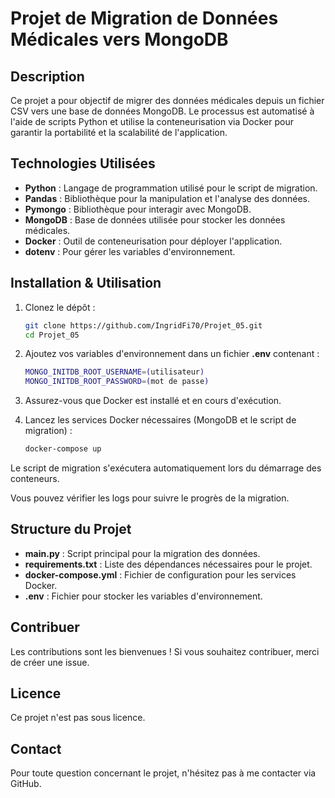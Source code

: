 # Projet de Migration de Données Médicales vers MongoDB

## Description

Ce projet a pour objectif de migrer des données médicales depuis un fichier CSV vers une base de données MongoDB.
Le processus est automatisé à l'aide de scripts Python et utilise la conteneurisation via Docker pour garantir la portabilité et la scalabilité de l'application.

## Technologies Utilisées

- **Python** : Langage de programmation utilisé pour le script de migration.
- **Pandas** : Bibliothèque pour la manipulation et l'analyse des données.
- **Pymongo** : Bibliothèque pour interagir avec MongoDB.
- **MongoDB** : Base de données utilisée pour stocker les données médicales.
- **Docker** : Outil de conteneurisation pour déployer l'application.
- **dotenv** : Pour gérer les variables d'environnement.

## Installation & Utilisation

1. Clonez le dépôt :

   ```bash
   git clone https://github.com/IngridFi70/Projet_05.git
   cd Projet_05
   
2. Ajoutez vos variables d'environnement dans un fichier **.env** contenant :

   ```bash
   MONGO_INITDB_ROOT_USERNAME=(utilisateur)
   MONGO_INITDB_ROOT_PASSWORD=(mot de passe)

4. Assurez-vous que Docker est installé et en cours d'exécution.

5. Lancez les services Docker nécessaires (MongoDB et le script de migration) :

    ```bash
    docker-compose up

Le script de migration s'exécutera automatiquement lors du démarrage des conteneurs.

Vous pouvez vérifier les logs pour suivre le progrès de la migration.

## Structure du Projet

- **main.py** : Script principal pour la migration des données.
- **requirements.txt** : Liste des dépendances nécessaires pour le projet.
- **docker-compose.yml** : Fichier de configuration pour les services Docker.
- **.env** : Fichier pour stocker les variables d'environnement.

## Contribuer
Les contributions sont les bienvenues ! Si vous souhaitez contribuer, merci de créer une issue.

## Licence
Ce projet n'est pas sous licence.

## Contact
Pour toute question concernant le projet, n'hésitez pas à me contacter via GitHub.
